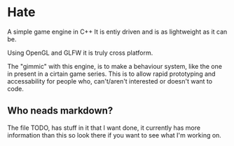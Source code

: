 # Hate
A simple game engine in C++
It is entiy driven and is as lightweight as it can be.

Using OpenGL and GLFW it is truly cross platform.

The "gimmic" with this engine, is to make a behaviour
system, like the one in present in a cirtain game series.
This is to allow rapid prototyping and accessability
for people who, can't/aren't interested or doesn't want to code.

## Who neads markdown?
The file TODO, has stuff in it that I want done, it currently
has more information than this so look there if you want to
see what I'm working on.


